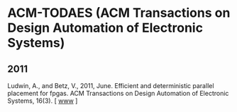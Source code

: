 # ACM-TODAES (ACM Transactions on Design Automation of Electronic Systems)

## 2011

Ludwin, A., and Betz, V., 2011, June. Efficient and deterministic parallel placement for fpgas. ACM Transactions on Design Automation of Electronic Systems, 16(3). [ [www](https://dl.acm.org/doi/abs/10.1145/1970353.1970355) ]
